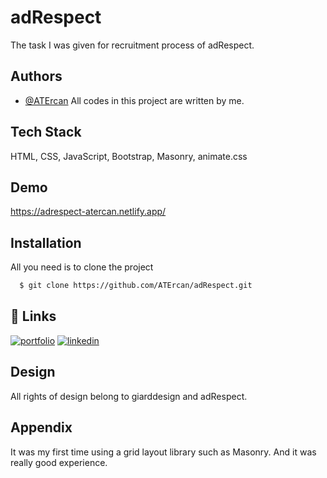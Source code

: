 
# adRespect

The task I was given for recruitment process of adRespect.
## Authors

- [@ATErcan](https://www.github.com/ATErcan)
All codes in this project are written by me.


## Tech Stack

HTML, CSS, JavaScript, Bootstrap, Masonry, animate.css


## Demo

https://adrespect-atercan.netlify.app/


## Installation
All you need is to clone the project
```bash
  $ git clone https://github.com/ATErcan/adRespect.git
```
    
## 🔗 Links
[![portfolio](https://img.shields.io/badge/my_portfolio-000?style=for-the-badge&logo=ko-fi&logoColor=white)](https://ate-portfolio-next.vercel.app/)
[![linkedin](https://img.shields.io/badge/linkedin-0A66C2?style=for-the-badge&logo=linkedin&logoColor=white)](https://www.linkedin.com/in/ahmet-talha-ercan/)


## Design

All rights of design belong to giarddesign and adRespect.


## Appendix

It was my first time using a grid layout library such as Masonry. And it was really good experience.

